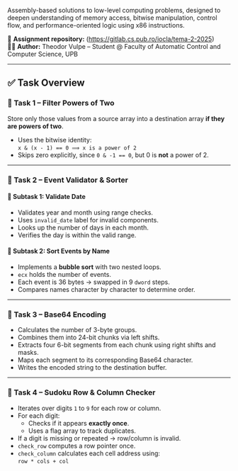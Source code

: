 Assembly-based solutions to low-level computing problems, designed to deepen understanding of memory access, bitwise manipulation, control flow, and performance-oriented logic using x86 instructions.

📄 **Assignment repository:** (https://gitlab.cs.pub.ro/iocla/tema-2-2025)  
👨‍💻 **Author:** Theodor Vulpe – Student @ Faculty of Automatic Control and Computer Science, UPB

---

## ✅ Task Overview

### 🔹 Task 1 – Filter Powers of Two

Store only those values from a source array into a destination array **if they are powers of two**.

- Uses the bitwise identity:  
  `x & (x - 1) == 0 ⟹ x is a power of 2`
- Skips zero explicitly, since `0 & -1 == 0`, but 0 is **not** a power of 2.

---

### 🔹 Task 2 – Event Validator & Sorter

#### 📅 Subtask 1: Validate Date

- Validates year and month using range checks.
- Uses `invalid_date` label for invalid components.
- Looks up the number of days in each month.
- Verifies the day is within the valid range.

#### 🔁 Subtask 2: Sort Events by Name

- Implements a **bubble sort** with two nested loops.
- `ecx` holds the number of events.
- Each event is 36 bytes → swapped in 9 `dword` steps.
- Compares names character by character to determine order.

---

### 🔹 Task 3 – Base64 Encoding

- Calculates the number of 3-byte groups.
- Combines them into 24-bit chunks via left shifts.
- Extracts four 6-bit segments from each chunk using right shifts and masks.
- Maps each segment to its corresponding Base64 character.
- Writes the encoded string to the destination buffer.

---

### 🔹 Task 4 – Sudoku Row & Column Checker

- Iterates over digits `1` to `9` for each row or column.
- For each digit:
  - Checks if it appears **exactly once**.
  - Uses a flag array to track duplicates.
- If a digit is missing or repeated → row/column is invalid.
- `check_row` computes a row pointer once.
- `check_column` calculates each cell address using:  
  `row * cols + col`

